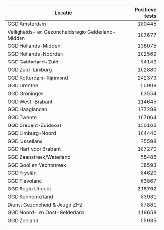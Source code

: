 | Locatie | Positieve tests |
|---------|----------------:|
| GGD Amsterdam                            | 180445 |
| Veiligheids- en Gezondheidsregio Gelderland-Midden | 107677 |
| GGD Hollands-Midden                      | 136075 |
| GGD Hollands-Noorden                     | 102569 |
| GGD Gelderland-Zuid                      | 94142 |
| GGD Zuid-Limburg                         | 102880 |
| GGD Rotterdam-Rijnmond                   | 242373 |
| GGD Drenthe                              | 55909 |
| GGD Groningen                            | 63554 |
| GGD West-Brabant                         | 114645 |
| GGD Haaglanden                           | 177289 |
| GGD Twente                               | 107064 |
| GGD Brabant-Zuidoost                     | 130168 |
| GGD Limburg-Noord                        | 104440 |
| GGD IJsselland                           | 75598 |
| GGD Hart voor Brabant                    | 187270 |
| GGD Zaanstreek/Waterland                 | 55485 |
| GGD Gooi en Vechtstreek                  | 38593 |
| GGD Fryslân                              | 84620 |
| GGD Flevoland                            | 63867 |
| GGD Regio Utrecht                        | 218762 |
| GGD Kennemerland                         | 83931 |
| Dienst Gezondheid & Jeugd ZHZ            | 87881 |
| GGD Noord- en Oost-Gelderland            | 119658 |
| GGD Zeeland                              | 55935 |
